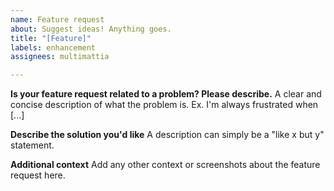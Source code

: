 ```yaml
---
name: Feature request
about: Suggest ideas! Anything goes.
title: "[Feature]"
labels: enhancement
assignees: multimattia

---
```


**Is your feature request related to a problem? Please describe.**
A clear and concise description of what the problem is. Ex. I'm always frustrated when [...]

**Describe the solution you'd like**
A description can simply be a "like x but y" statement.

**Additional context**
Add any other context or screenshots about the feature request here.
